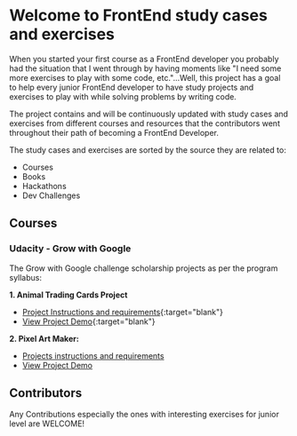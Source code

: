 
# Welcome to FrontEnd study cases and exercises

When you started your first course as a FrontEnd developer you probably had the situation that I went through by having moments like "I need some more exercises to play with some code, etc."...Well, this project has a goal to help every junior FrontEnd developer to have study projects and exercises to play with while solving problems by writing code.

The project contains and will be continuously updated with study cases and exercises from different courses and resources that the contributors went throughout their path of becoming a FrontEnd Developer.

The study cases and exercises are sorted by the source they are related to:

  - Courses
  - Books
  - Hackathons
  - Dev Challenges

## Courses

### Udacity - Grow with Google
The Grow with Google challenge scholarship projects as per the program syllabus:

**1. Animal Trading Cards Project**
 - [Project Instructions and requirements](https://kaisky.github.io/frontEndExercises/animalTradingCards/){:target="blank"}
 - [View Project Demo](https://kaisky.github.io/frontEndExercises/animalTradingCards/card.html){:target="blank"}

**2. Pixel Art Maker:**
  - <a href="https://kaisky.github.io/frontEndExercises/PixelArtMaker/README.MD" target="blank">Projects instructions and requirements</a>
  - <a href="https://kaisky.github.io/frontEndExercises/PixelArtMaker/pixelArtMaker.html" target="blank">View Project Demo</a>

## Contributors

Any Contributions especially the ones with interesting exercises for junior level are WELCOME!  
